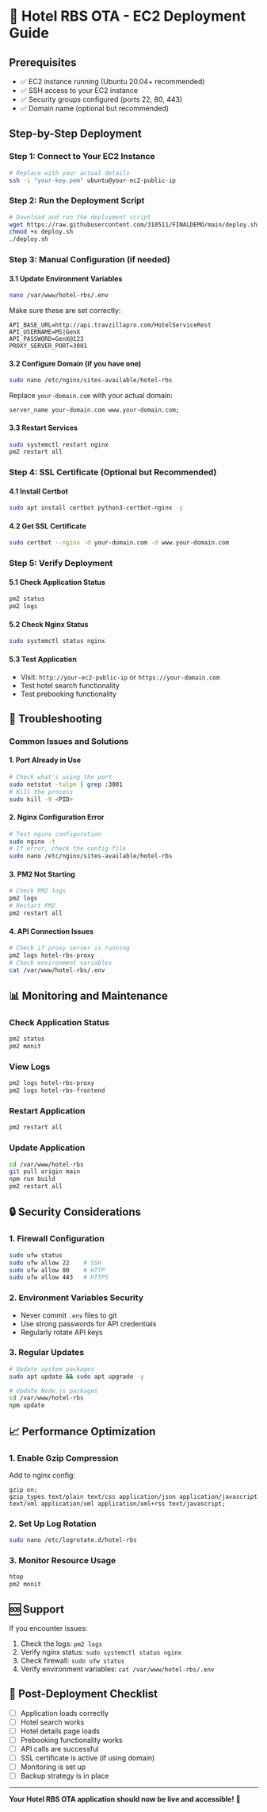 # 🚀 Hotel RBS OTA - EC2 Deployment Guide

## Prerequisites
- ✅ EC2 instance running (Ubuntu 20.04+ recommended)
- ✅ SSH access to your EC2 instance
- ✅ Security groups configured (ports 22, 80, 443)
- ✅ Domain name (optional but recommended)

## Step-by-Step Deployment

### Step 1: Connect to Your EC2 Instance

```bash
# Replace with your actual details
ssh -i "your-key.pem" ubuntu@your-ec2-public-ip
```

### Step 2: Run the Deployment Script

```bash
# Download and run the deployment script
wget https://raw.githubusercontent.com/310511/FINALDEMO/main/deploy.sh
chmod +x deploy.sh
./deploy.sh
```

### Step 3: Manual Configuration (if needed)

#### 3.1 Update Environment Variables
```bash
nano /var/www/hotel-rbs/.env
```

Make sure these are set correctly:
```env
API_BASE_URL=http://api.travzillapro.com/HotelServiceRest
API_USERNAME=MS|GenX
API_PASSWORD=GenX@123
PROXY_SERVER_PORT=3001
```

#### 3.2 Configure Domain (if you have one)
```bash
sudo nano /etc/nginx/sites-available/hotel-rbs
```

Replace `your-domain.com` with your actual domain:
```nginx
server_name your-domain.com www.your-domain.com;
```

#### 3.3 Restart Services
```bash
sudo systemctl restart nginx
pm2 restart all
```

### Step 4: SSL Certificate (Optional but Recommended)

#### 4.1 Install Certbot
```bash
sudo apt install certbot python3-certbot-nginx -y
```

#### 4.2 Get SSL Certificate
```bash
sudo certbot --nginx -d your-domain.com -d www.your-domain.com
```

### Step 5: Verify Deployment

#### 5.1 Check Application Status
```bash
pm2 status
pm2 logs
```

#### 5.2 Check Nginx Status
```bash
sudo systemctl status nginx
```

#### 5.3 Test Application
- Visit: `http://your-ec2-public-ip` or `https://your-domain.com`
- Test hotel search functionality
- Test prebooking functionality

## 🔧 Troubleshooting

### Common Issues and Solutions

#### 1. Port Already in Use
```bash
# Check what's using the port
sudo netstat -tulpn | grep :3001
# Kill the process
sudo kill -9 <PID>
```

#### 2. Nginx Configuration Error
```bash
# Test nginx configuration
sudo nginx -t
# If error, check the config file
sudo nano /etc/nginx/sites-available/hotel-rbs
```

#### 3. PM2 Not Starting
```bash
# Check PM2 logs
pm2 logs
# Restart PM2
pm2 restart all
```

#### 4. API Connection Issues
```bash
# Check if proxy server is running
pm2 logs hotel-rbs-proxy
# Check environment variables
cat /var/www/hotel-rbs/.env
```

## 📊 Monitoring and Maintenance

### Check Application Status
```bash
pm2 status
pm2 monit
```

### View Logs
```bash
pm2 logs hotel-rbs-proxy
pm2 logs hotel-rbs-frontend
```

### Restart Application
```bash
pm2 restart all
```

### Update Application
```bash
cd /var/www/hotel-rbs
git pull origin main
npm run build
pm2 restart all
```

## 🔒 Security Considerations

### 1. Firewall Configuration
```bash
sudo ufw status
sudo ufw allow 22    # SSH
sudo ufw allow 80    # HTTP
sudo ufw allow 443   # HTTPS
```

### 2. Environment Variables Security
- Never commit `.env` files to git
- Use strong passwords for API credentials
- Regularly rotate API keys

### 3. Regular Updates
```bash
# Update system packages
sudo apt update && sudo apt upgrade -y

# Update Node.js packages
cd /var/www/hotel-rbs
npm update
```

## 📈 Performance Optimization

### 1. Enable Gzip Compression
Add to nginx config:
```nginx
gzip on;
gzip_types text/plain text/css application/json application/javascript text/xml application/xml application/xml+rss text/javascript;
```

### 2. Set Up Log Rotation
```bash
sudo nano /etc/logrotate.d/hotel-rbs
```

### 3. Monitor Resource Usage
```bash
htop
pm2 monit
```

## 🆘 Support

If you encounter issues:
1. Check the logs: `pm2 logs`
2. Verify nginx status: `sudo systemctl status nginx`
3. Check firewall: `sudo ufw status`
4. Verify environment variables: `cat /var/www/hotel-rbs/.env`

## 📝 Post-Deployment Checklist

- [ ] Application loads correctly
- [ ] Hotel search works
- [ ] Hotel details page loads
- [ ] Prebooking functionality works
- [ ] API calls are successful
- [ ] SSL certificate is active (if using domain)
- [ ] Monitoring is set up
- [ ] Backup strategy is in place

---

**Your Hotel RBS OTA application should now be live and accessible!** 🎉
